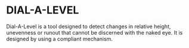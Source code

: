 # DIAL-A-LEVEL
Dial-A-Level is a tool designed to detect changes in relative height, unevenness or runout that cannot be discerned with the naked eye. It is designed by using a compliant mechanism.
